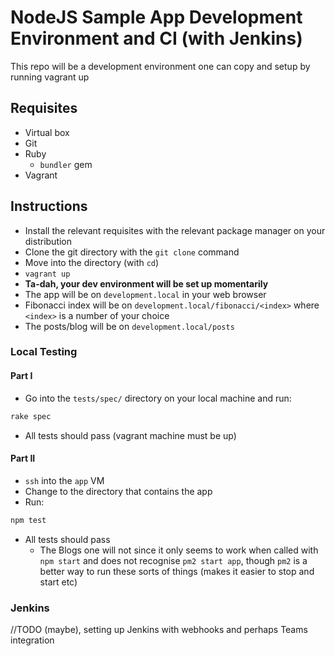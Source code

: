 # NodeJS Sample App Development Environment and CI (with Jenkins)

This repo will be a development environment one can copy and setup by running vagrant up

## Requisites

* Virtual box
* Git
* Ruby
	* `bundler` gem
* Vagrant


## Instructions

* Install the relevant requisites with the relevant package manager on your distribution
* Clone the git directory with the `git clone` command
* Move into the directory (with `cd`)
* `vagrant up`
* **Ta-dah, your dev environment will be set up momentarily**
* The app will be on `development.local` in your web browser
* Fibonacci index will be on `development.local/fibonacci/<index>` where `<index>` is a number of your choice
* The posts/blog will be on `development.local/posts`

### Local Testing

#### Part I
* Go into the `tests/spec/` directory on your local machine and run:
```sh
rake spec
```
* All tests should pass (vagrant machine must be up)

#### Part II
* `ssh` into the `app` VM
* Change to the directory that contains the app
* Run:
```sh
npm test
```
* All tests should pass
	* The Blogs one will not since it only seems to work when called with `npm start` and does not recognise `pm2 start app`, though `pm2` is a better way to run these sorts of things (makes it easier to stop and start etc)


### Jenkins

//TODO (maybe), setting up Jenkins with webhooks and perhaps Teams integration
